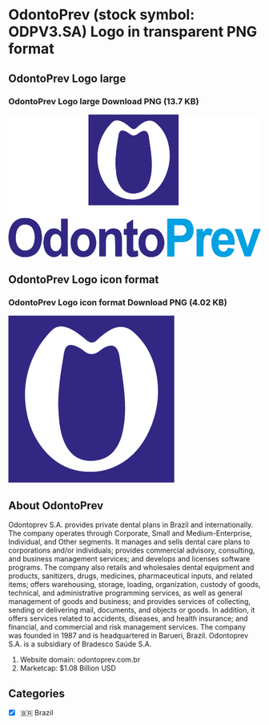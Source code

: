 # OdontoPrev (stock symbol: ODPV3.SA) Logo in transparent PNG format

## OdontoPrev Logo large

### OdontoPrev Logo large Download PNG (13.7 KB)

![OdontoPrev Logo large Download PNG (13.7 KB)](/img/orig/ODPV3.SA_BIG-05add2e9.png)

## OdontoPrev Logo icon format

### OdontoPrev Logo icon format Download PNG (4.02 KB)

![OdontoPrev Logo icon format Download PNG (4.02 KB)](/img/orig/ODPV3.SA-c71f69de.png)

## About OdontoPrev

Odontoprev S.A. provides private dental plans in Brazil and internationally. The company operates through Corporate, Small and Medium-Enterprise, Individual, and Other segments. It manages and sells dental care plans to corporations and/or individuals; provides commercial advisory, consulting, and business management services; and develops and licenses software programs. The company also retails and wholesales dental equipment and products, sanitizers, drugs, medicines, pharmaceutical inputs, and related items; offers warehousing, storage, loading, organization, custody of goods, technical, and administrative programming services, as well as general management of goods and business; and provides services of collecting, sending or delivering mail, documents, and objects or goods. In addition, it offers services related to accidents, diseases, and health insurance; and financial, and commercial and risk management services. The company was founded in 1987 and is headquartered in Barueri, Brazil. Odontoprev S.A. is a subsidiary of Bradesco Saúde S.A.

1. Website domain: odontoprev.com.br
2. Marketcap: $1.08 Billion USD


## Categories
- [x] 🇧🇷 Brazil
